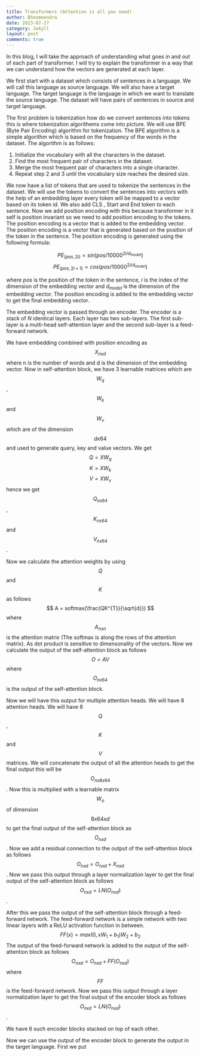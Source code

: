 ```yaml
---
title: Transformers (Attention is all you need)
author: Bhoomeendra 
date: 2023-07-27
category: Jekyll
layout: post
comments: true
---
```


In this blog, I will take the approach of understanding what goes in and out of each part of transformer. I will try to explain the transformer in a way that we can understand how the vectors are generated at each layer.

We first start with a dataset which consists of sentences in a language. We will call this language as source language. We will also have a target language. The target language is the language in which we want to translate the source language. The dataset will have pairs of sentences in source and target language.

The first problem is tokenization how do we convert sentences into tokens this is where tokenization algorithems come into picture. We will use BPE (Byte Pair Encoding) algorithm for tokenization. The BPE algorithm is a simple algorithm which is based on the frequency of the words in the dataset. The algorithm is as follows:

1. Initialize the vocabulary with all the characters in the dataset.
2. Find the most frequent pair of characters in the dataset.
3. Merge the most frequent pair of characters into a single character.
4. Repeat step 2 and 3 until the vocabulary size reaches the desired size.

We now have a list of tokens that are used to tokenize the sentences in the dataset. We will use the tokens to convert the sentences into vectors with the help of an embedding layer every token will be mapped to a vector based on its token id. We also add CLS , Start and End token to each sentence. Now we add position encoding with this because transformer in it self is position invariant so we need to add position encoding to the tokens. The position encoding is a vector that is added to the embedding vector. The position encoding is a vector that is generated based on the position of the token in the sentence. The position encoding is generated using the following formula:

$$ PE_{(pos, 2i)} = sin(pos/10000^{2i/d_{model}}) $$
$$ PE_{(pos, 2i+1)} = cos(pos/10000^{2i/d_{model}}) $$

where $pos$ is the position of the token in the sentence, $i$ is the index of the dimension of the embedding vector and $d_{model}$ is the dimension of the embedding vector. The position encoding is added to the embedding vector to get the final embedding vector.

The embedding vector is passed through an encoder. The encoder is a stack of $N$ identical layers. Each layer has two sub-layers. The first sub-layer is a multi-head self-attention layer and the second sub-layer is a feed-forward network.

We have embedding combined with position encoding as $$X_{nxd}$$ where n is the number of words and d is the dimension of the embedding vector. Now in self-attention block, we have 3 learnable matrices which are $$W_{q}$$, $$W_{k}$$ and $$W_{v}$$ which are of the dimension $$ d x 64 $$ and used to generate query, key and value vectors. We get $$ Q = XW_{q} $$ $$ K = XW_{k} $$ $$ V = XW_{v} $$ hence we get $$ Q_{nx64} $$, $$ K_{nx64} $$ and $$ V_{nx64} $$.

Now we calculate the attention weights by using $$ Q $$ and $$ K $$ as follows $$ A = softmax(\frac{QK^{T}}{\sqrt{d}}) $$ where $$ A_{nxn} $$ is the attention matrix (The softmax is along the rows of the attention matrix). As dot product is sensitive to dimensonality of the vectors. Now we calculate the output of the self-attention block as follows $$ O = AV $$ where $$ O_{nx64} $$ is the output of the self-attention block.

Now we will have this output for multiple attention heads. We will have 8 attention heads. We will have 8 $$ Q $$, $$ K $$ and $$ V $$ matrices. We will concatenate the output of all the attention heads to get the final output this will be $$ O_{nx8x64} $$. Now this is multiplied with a learnable matrix $$ W_{o} $$ of dimension $$ 8x64 x d $$ to get the final output of the self-attention block as $$ O_{nxd} $$. Now we add a residual connection to the output of the self-attention block as follows $$ O_{nxd} = O_{nxd} + X_{nxd} $$. Now we pass this output through a layer normalization layer to get the final output of the self-attention block as follows $$ O_{nxd} = LN(O_{nxd}) $$.

After this we pass the output of the self-attention block through a feed-forward network. The feed-forward network is a simple network with two linear layers with a ReLU activation function in between. $$FF(x) = max(0,xW_1+b_1)W_2 + b_2 $$ The output of the feed-forward network is added to the output of the self-attention block as follows $$ O_{nxd} = O_{nxd} + FF(O_{nxd}) $$ where $$ FF $$ is the feed-forward network. Now we pass this output through a layer normalization layer to get the final output of the encoder block as follows $$ O_{nxd} = LN(O_{nxd}) $$.

We have 6 such encoder blocks stacked on top of each other.

Now we can use the output of the encoder block to generate the output in the target language. First we put  